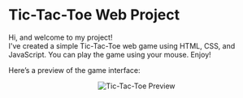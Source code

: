 # Tic-Tac-Toe Web Project

Hi, and welcome to my project!  
I've created a simple Tic-Tac-Toe web game using HTML, CSS, and JavaScript. You can play the game using your mouse. Enjoy!  

Here’s a preview of the game interface:  

<p align="center">
  <img src="https://github.com/user-attachments/assets/a8c42009-f18c-4fbf-bcd4-d829b1550fe7" alt="Tic-Tac-Toe Preview">
</p>
